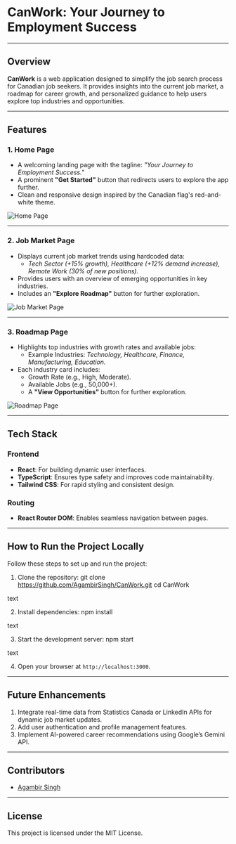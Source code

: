 # **CanWork: Your Journey to Employment Success**

---

## **Overview**

**CanWork** is a web application designed to simplify the job search process for Canadian job seekers. It provides insights into the current job market, a roadmap for career growth, and personalized guidance to help users explore top industries and opportunities.

---

## **Features**

### **1. Home Page**
- A welcoming landing page with the tagline: *"Your Journey to Employment Success."*
- A prominent **"Get Started"** button that redirects users to explore the app further.
- Clean and responsive design inspired by the Canadian flag's red-and-white theme.

![Home Page](https://media.licdn.com/dms/image/v2/D4E22AQE2uFcBTiHBeA/feedshare-shrink_2048_1536/B4EZaMcrwbHEAs-/0/1746113052577?e=1759363200&v=beta&t=3qi99-9yTaMV_HSWDxX8DqlPxFEg04dr94Hrepe5ihY)

---

### **2. Job Market Page**
- Displays current job market trends using hardcoded data:
  - *Tech Sector (+15% growth), Healthcare (+12% demand increase), Remote Work (30% of new positions).*
- Provides users with an overview of emerging opportunities in key industries.
- Includes an **"Explore Roadmap"** button for further exploration.

![Job Market Page](https://pplx-res.cloudinary.com/image/upload/v1740305764/user_uploads/KYGJLkmvTzahKNb/Screenshot-2025-02-23-051506.jpg)

---

### **3. Roadmap Page**
- Highlights top industries with growth rates and available jobs:
  - Example Industries: *Technology, Healthcare, Finance, Manufacturing, Education.*
- Each industry card includes:
  - Growth Rate (e.g., High, Moderate).
  - Available Jobs (e.g., 50,000+).
  - A **"View Opportunities"** button for further exploration.

![Roadmap Page](https://pplx-res.cloudinary.com/image/upload/v1740305739/user_uploads/qcYYrQOKfgsiLRQ/image_2025-02-23_051538106.jpg)

---

## **Tech Stack**

### **Frontend**
- **React**: For building dynamic user interfaces.
- **TypeScript**: Ensures type safety and improves code maintainability.
- **Tailwind CSS**: For rapid styling and consistent design.

### **Routing**
- **React Router DOM**: Enables seamless navigation between pages.

---

## **How to Run the Project Locally**

Follow these steps to set up and run the project:

1. Clone the repository:
git clone https://github.com/AgambirSingh/CanWork.git
cd CanWork

text

2. Install dependencies:
npm install

text

3. Start the development server:
npm start

text

4. Open your browser at `http://localhost:3000`.

---

## **Future Enhancements**

1. Integrate real-time data from Statistics Canada or LinkedIn APIs for dynamic job market updates.
2. Add user authentication and profile management features.
3. Implement AI-powered career recommendations using Google’s Gemini API.

---

## **Contributors**
- [Agambir Singh](https://github.com/AgambirSingh)

---

## **License**
This project is licensed under the MIT License.
